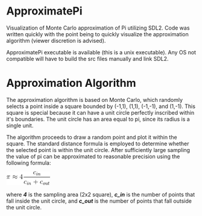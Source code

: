 # ApproximatePi
Visualization of Monte Carlo approximation of Pi utilizing SDL2. Code was written quickly with the point being to quickly visualize the approximation algorithm (viewer discretion is advised).

ApproximatePi executable is available (this is a unix executable). Any OS not compatible will have to build the src files manually and link SDL2.

# Approximation Algorithm
The approximation algorithm is based on Monte Carlo, which randomly selects a point inside a square bounded by (-1,1), (1,1), (-1,-1), and (1,-1). This square is special because it can have a unit circle perfectly inscribed within it's boundaries. The unit circle has an area equal to pi, since its radius is a single unit.

The algorithm proceeds to draw a random point and plot it within the square. The standard distance formula is employed to determine whether the selected point is within the unit circle. After sufficiently large sampling the value of pi can be approximated to reasonable precision using the following formula:

<img src="Equation.gif" />

where ***4*** is the sampling area (2x2 square), ***c_in*** is the number of points that fall inside the unit circle, and ***c_out*** is the number of points that fall outside the unit circle.
